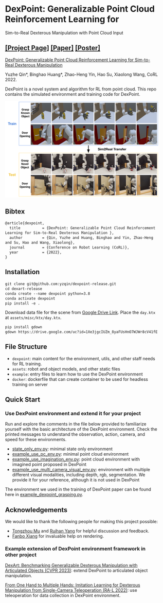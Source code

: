 # DexPoint: Generalizable Point Cloud Reinforcement Learning for

Sim-to-Real Dexterous Manipulation with Point Cloud Input

[[Project Page]](https://yzqin.github.io/dexpoint/) [[Paper]](https://arxiv.org/abs/2211.09423) [[Poster]](https://docs.google.com/presentation/d/1dDtAPQ49k1emhETRPAib5R0wCGdwlz5l/edit?usp=sharing&ouid=108317450590466198031&rtpof=true&sd=true)
-----

[DexPoint: Generalizable Point Cloud Reinforcement Learning for
Sim-to-Real Dexterous Manipulation ](https://yzqin.github.io/dexpoint/)

Yuzhe Qin*, Binghao Huang*, Zhao-Heng Yin, Hao Su, Xiaolong Wang, CoRL 2022.

DexPoint is a novel system and algorithm for RL from point cloud. This repo contains the simulated environment and
training code for DexPoint.

![Teaser](docs/teaser.png)

## Bibtex

```
@article{dexpoint,
  title          = {DexPoint: Generalizable Point Cloud Reinforcement Learning for Sim-to-Real Dexterous Manipulation },
  author         = {Qin, Yuzhe and Huang, Binghao and Yin, Zhao-Heng and Su, Hao and Wang, Xiaolong},
  journal        = {Conference on Robot Learning (CoRL)},
  year           = {2022},
}
```

## Installation

```shell
git clone git@github.com:yzqin/dexpoint-release.git
cd dexart-release
conda create --name dexpoint python=3.8
conda activate dexpoint
pip install -e .
```

Download data file for the scene
from [Google Drive Link](https://drive.google.com/file/d/1Xe3jgcIUZm_8yaFUsHnO7WJWr8cV41fE/view?usp=sharing).
Place the `day.ktx` at `assets/misc/ktx/day.ktx`.

```shell
pip install gdown
gdown https://drive.google.com/uc?id=1Xe3jgcIUZm_8yaFUsHnO7WJWr8cV41fE
```

## File Structure

- `dexpoint`: main content for the environment, utils, and other staff needs for RL training.
- `assets`: robot and object models, and other static files
- `example`: entry files to learn how to use the DexPoint environment
- `docker`: dockerfile that can create container to be used for headless training on server

## Quick Start

### Use DexPoint environment and extend it for your project

Run and explore the comments in the file below provided to familiarize yourself with the basic architecture of the
DexPoint environment. Check the printed messages to understand the observation, action, camera, and speed for these
environments.

- [state_only_env.py](example/example_use_state_only_env.py): minimal state only environment
- [example_use_pc_env.py](example/example_use_pc_env.py): minimal point cloud environment
- [example_use_imagination_env.py](example/example_use_imagination_env.py): point cloud environment with imagined point
  proposed
  in DexPoint
- [example_use_multi_camera_visual_env.py](example/example_use_multi_camera_visual_env.py): environment with multiple
  different visual modalities, including depth, rgb, segmentation. We provide it for your reference, although it is not
  used in DexPoint

The environment we used in the training of DexPoint paper can be found here
in [example_dexpoint_grasping.py](example/example_dexpoint_grasping.py).

## Acknowledgements

We would like to thank the following people for making this project possible:

- [Tongzhou Mu](https://cseweb.ucsd.edu//~t3mu/) and [Ruihan Yang](https://rchalyang.github.io/) for helpful discussion
  and feedback.
- [Fanbo Xiang](https://www.fbxiang.com/) for invaluable help on rendering.

### Example extension of DexPoint environment framework in other project

[DexArt: Benchmarking Generalizable Dexterous Manipulation with Articulated Objects (CVPR 2023)](https://github.com/Kami-code/dexart-release):
extend DexPoint to articulated object manipulation.

[From One Hand to Multiple Hands: Imitation Learning for Dexterous Manipulation from Single-Camera Teleoperation (RA-L 2022)](https://yzqin.github.io/dex-teleop-imitation/):
use teleoperation for data collection in DexPoint environment.





